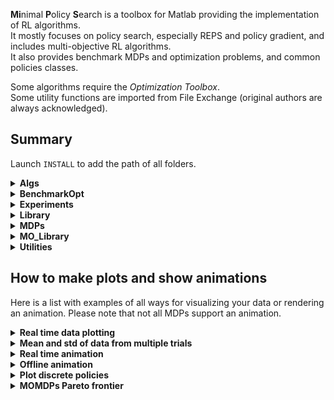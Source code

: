 **Mi**nimal **P**olicy **S**earch is a toolbox for Matlab providing the implementation of RL algorithms.  
It mostly focuses on policy search, especially REPS and policy gradient, and includes multi-objective RL algorithms.  
It also provides benchmark MDPs and optimization problems, and common policies classes.

Some algorithms require the *Optimization Toolbox*.  
Some utility functions are imported from File Exchange (original authors are always acknowledged).


## Summary

Launch `INSTALL` to add the path of all folders.


<details>
<summary><b>Algs</b></summary>
  <p>
All the algorithms and solvers are located in this folder, as well as some script to run them. By using scripts, it is possible to interrupt and resume the learning process without losing any data.
The only parameters that you might want to change are the learning rates and the number of rollouts per iteration.
Also, a history of the results is usually kept. For example, <code>J_history</code> stores the average return at each iteration.
  </p>
</details>


<details>
<summary><b>BenchmarkOpt</b></summary>
  <p>
  Here are some <a href="https://en.wikipedia.org/wiki/Test_functions_for_optimization">test functions for optimization</a>.
  </p>
</details>


<details>
<summary><b>Experiments</b></summary>
  <p>
This folder contains some scripts to set up experiments. Each script inizializes the MDP, the policies and the number of samples and episodes per learning iteration.
After running a setup script, just run an algorithm script to start the learning.

```
SettingMC % mountain car setup
RUN_PG % run policy gradient (terminate by CTRL+C)
plot(J_history) % plot average return
show_simulation(mdp,policy.makeDeterministic,1000,0.1) % visualize learned policy (see below)
```

Notice that, in the case of episodic (black box) RL, these scripts define both the *low level policy* (the one used by the agent) and the *high level policy* (the sampling distribution used to draw the low level policy parameters).
In this setting, the exploration noise is given by the high level policy, while the low level policy is deterministic (e.g., the covariance of a Gaussian is zeroed and the high level policy only draws its mean).
  </p>
</details>


<details>
  <summary><b>Library</b></summary>
  <p>
The folder contains some policies, generic basis functions, and functions for sampling and evaluation. The most important functions are

- `collect_samples`: stores low level tuples `(s,a,r,s')` into a struct,
- `collect_episodes`: collects high level data, i.e. pairs `(return,policy)`,
- `evaluate_policies`: evaluates low level policies on several episodes,
- `evaluate_policies_high`: evaluates high level policies on several episodes.

Policies are modeled as objects. Their most important method is `drawAction`, but depending on the class some additional properties might be mandatory.

> **IMPORTANT!** All data is stored in **COLUMNS**, e.g., states are matrices `S x N`, where `S` is the size of one state and `N` is the number of states. Similarly, actions are matrices `A x N` and features are matrices `F x N`.
  </p>
  </details>


<details>
<summary><b>MDPs</b></summary>
  <p>
Each MDP is modeled as an object (<code>MDP.m</code>) and requires some properties (dimension of state and action spaces, bounds, etc...) and methods (for state transitions and plots).  
There are also some extensions, i.e., <i>Contextual MDPs</i> (<code>CMDP.m</code>), <i>Multi-objective MDPs</i> (<code>MOMDP.m</code>), and <i>Average-reward MDPs</i> (<code>MDP_avg.m</code>).  
For MDPs sharing the same environment (e.g., Mountain Car with continuous or discrete actions, Cart-pole with or without swing-up, ...), there are common <i>Environment</i> (<code>Env</code>) classes.
This classes define common variables and the transition function, while the subclasses define other functions (reward, action parsing, terminal conditions, ...).

> **IMPORTANT!** To allow parallel execution of multiple episodes, `simulator` functions need to support vectorized operations, i.e., they need to deal with states and actions represented as `S x N` and `A x N` matrices, respectively.
  </p>
</details>


<details>
<summary><b>MO_Library</b></summary>
  <p>
This folder contains functions used in the multi-objective framework, e.g., hypervolume estimators and Pareto-optimality filters.

> **IMPORTANT!** All frontiers are stored in **ROWS**, i.e., they are matrices `N x R`, where `N` is the number of points and `R` is the number of objectives.
  </p>
</details>


<details>
<summary><b>Utilities</b></summary>
  <p>
Utility functions used for matrix operations, plotting and sampling are stored in this folder.
  </p>
</details>


## How to make plots and show animations


Here is a list with examples of all ways for visualizing your data or rendering an animation. Please note that not all MDPs support an animation.

<details>
<summary><b>Real time data plotting</b></summary>
  <p>
During the learning, it is possible to plot in real time a desired variable (e.g., the expected return <code>J</code>) by using <code>updateplot</code>. 

```
updateplot('Return',iter,J,1)
```
  </p>
</details>  


<details>
<summary><b>Mean and std of data from multiple trials</b></summary>
  <p>
If you are interested on evaluating an algorithm on several trials you can use the function <code>shadedErrorBar</code>. For a complete example, please refer to <code>make_stdplot.m</code>.
  </p>
</details>  


<details>
<summary><b>Real time animation</b></summary>
  <p>
Launch <code>mdp.showplot</code> to initialize the plotting and an animation of the agent-environment interaction will be shown during the learning. To stop plotting use <code>mdp.closeplot</code>.

> **IMPORTANT!** This is possible only if you are learning using one episode per iteration.
  </p>
</details>  


<details>
<summary><b>Offline animation</b></summary>
  <p>

- For step-based algorithms, you can directly use the built-in plotting function of the MDPs.
As `collect_samples` returns a low-level dataset of the episodes, you just have to call `mdp.plotepisode`

```
data = collect_samples(mdp,episodes,steps,policy)
mdp.plotepisode(data(1),0.001)
```

- For episode-based algorithms, the low-level dataset is not returned. In this case, you can call `show_simulation`, which executes only one episode and shows an animation. This visualization can be used also in step-based algorithms.

```
show_simulation(mdp,policy,100,0.001)
show_simulation(mdp,policy.update(policy_high.drawAction(1)),100,0.001)
```

If the MDP provides pixels rendering, you can enable it by adding an additional argument to the function call

```
show_simulation(mdp,policy,100,0.001,1)
```
  </p>
</details>  


<details>
<summary><b>Plot discrete policies</b></summary>
  <p>
If the state space is 2-dimensional, you can plot the value functions learned by discrete policies and the action distribution over the states.

```
SettingDeep % deep sea treasure setup
RUN_PG % run policy gradient (terminate by CTRL+C)
policy.plotQ(mdp.stateLB,mdp.stateUB) % plot Q-function
policy.plotV(mdp.stateLB,mdp.stateUB) % plot V-function
policy.plotGreedy(mdp.stateLB,mdp.stateUB) % plot the action taken by zeroing the exploration
```
</p>
</details>  


<details>
<summary><b>MOMDPs Pareto frontier</b></summary>
  <p>
To plot a set of points as a Pareto frontier of a MOMDP, use <code>MOMDP.plotfront</code>. You can use additional arguments like in the built-in <code>plot</code> to customize the plot. Please note that the points have to be passed as rows and that the function does not filter dominated points.

```
MOMDP.plotfront([0.5 0.5; 1 0; 0 1], '--or', 'LineWidth', 2)
```
  </p>
</details>